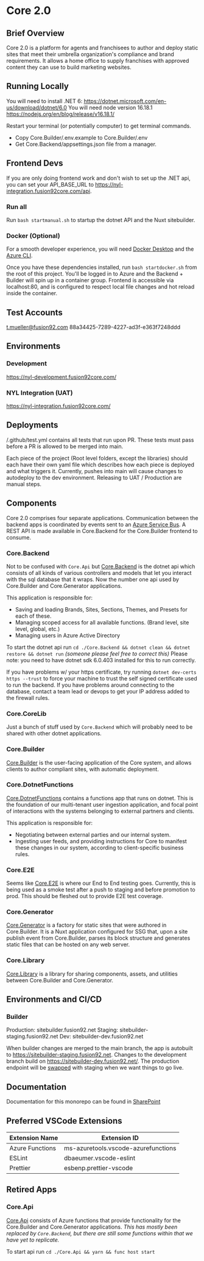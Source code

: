 # Core 2.0

## Brief Overview

Core 2.0 is a platform for agents and franchisees to author and deploy static sites that meet their umbrella organization's compliance and brand requirements. It allows a home office to supply franchises with approved content they can use to build marketing websites.

## Running Locally

You will need to install .NET 6: https://dotnet.microsoft.com/en-us/download/dotnet/6.0
You will need node version 16.18.1 https://nodejs.org/en/blog/release/v16.18.1/

Restart your terminal (or potentially computer) to get terminal commands.

- Copy Core.Builder/.env.example to Core.Builder/.env
- Get Core.Backend/appsettings.json file from a manager.

## Frontend Devs

If you are only doing frontend work and don't wish to set up the .NET api, you can set your API_BASE_URL to https://nyl-integration.fusion92core.com/api.

### Run all

Run `bash startmanual.sh` to startup the dotnet API and the Nuxt sitebuilder.

### Docker (Optional)

For a smooth developer experience, you will need [Docker Desktop](https://www.docker.com/products/docker-desktop/) and the [Azure CLI](https://learn.microsoft.com/en-us/cli/azure/install-azure-cli).

Once you have these dependencies installed, run `bash startdocker.sh` from the root of this project. You'll be logged in to Azure and the Backend + Builder will spin up in a container group. Frontend is accessible via localhost:80, and is configured to respect local file changes and hot reload inside the container.

## Test Accounts
t.mueller@fusion92.com
88a34425-7289-4227-ad3f-e363f7248ddd

## Environments

### Development
https://nyl-development.fusion92core.com/

### NYL Integration (UAT)
https://nyl-integration.fusion92core.com/

## Deployments
/.github/test.yml contains all tests that run upon PR. These tests must pass before a PR is allowed to be merged into main.

Each piece of the project (Root level folders, except the libraries) should each have their own yaml file which describes how each piece is deployed and what triggers it. Currently, pushes into main will cause changes to autodeploy to the dev environment. Releasing to UAT / Production are manual steps.

## Components

Core 2.0 comprises four separate applications. Communication between the backend apps is coordinated by events sent to an [Azure Service Bus](https://learn.microsoft.com/en-us/azure/service-bus-messaging/service-bus-messaging-overview). A REST API is made available in Core.Backend for the Core.Builder frontend to consume.

### Core.Backend

Not to be confused with `Core.Api` but [Core.Backend](Core.Backend/README.md) is the dotnet api which consists of all kinds of various controllers and models that let you interact with the sql database that it wraps. Now the number one api used by Core.Builder and Core.Generator applications.

This application is responsible for:

- Saving and loading Brands, Sites, Sections, Themes, and Presets for each of these.
- Managing scoped access for all available functions. (Brand level, site level, global, etc.)
- Managing users in Azure Active Directory

To start the dotnet api run `cd ./Core.Backend && dotnet clean && dotnet restore && dotnet run` _(someone please feel free to correct this)_
Please note: you need to have dotnet sdk 6.0.403 installed for this to run correctly.

If you have problems w/ your https certificate, try running `dotnet dev-certs https --trust` to force your machine to trust the self signed certificate used to run the backend. If you have problems around connecting to the database, contact a team lead or devops to get your IP address added to the firewall rules.

### Core.CoreLib

Just a bunch of stuff used by `Core.Backend` which will probably need to be shared with other dotnet applications.

### Core.Builder

[Core.Builder](Core.Builder/README.md) is the user-facing application of the Core system, and allows clients to
author compliant sites, with automatic deployment.

### Core.DotnetFunctions

[Core.DotnetFunctions](Core.DotnetFunctions/README.md) contains a functions app that runs on dotnet. This is the foundation of our multi-tenant user ingestion application, and focal point of interactions with the systems belonging to external partners and clients.

This application is responsible for:

- Negotiating between external parties and our internal system.
- Ingesting user feeds, and providing instructions for Core to manifest these changes in our system, according to client-specific business rules.

### Core.E2E

Seems like [Core.E2E](Core.E2E/README.md) is where our End to End testing goes. Currently, this is being used as a smoke test after a push to staging and before promotion to prod. This should be fleshed out to provide E2E test coverage.

### Core.Generator

[Core.Generator](Core.Generator/README.md) is a factory for static sites that were authored in Core.Builder. It is a Nuxt application configured for SSG that, upon a site publish event from Core.Builder, parses its block structure and generates static files that can be hosted on any web server.

### Core.Library

[Core.Library](Core.Library/README.md) is a library for sharing components, assets, and utilities between
Core.Builder and Core.Generator.

## Environments and CI/CD

### Builder

Production: sitebuilder.fusion92.net
Staging: sitebuilder-staging.fusion92.net
Dev: sitebuilder-dev.fusion92.net

When builder changes are merged to the main branch, the app is autobuilt to https://sitebuilder-staging.fusion92.net. Changes to the development branch build on https://sitebuilder-dev.fusion92.net/. The production endpoint will be [swapped](https://learn.microsoft.com/en-us/azure/app-service/deploy-staging-slots#what-happens-during-a-swap) with staging when we want things to go live.

## Documentation

Documentation for this monorepo can be found in [SharePoint](https://fusion92.sharepoint.com/sites/newyorklife/shared%20documents/forms/allitems.aspx?skipSignal=true&id=%2Fsites%2FNewYorkLife%2FShared%20Documents%2FTechnology%20and%20Development%2FDevelopment%20and%20Code&viewid=ac358bca%2D4d34%2D4415%2D8994%2D66619cc899e1)

## Preferred VSCode Extensions

| Extension Name  | Extension ID                        |
| --------------- | ----------------------------------- |
| Azure Functions | ms-azuretools.vscode-azurefunctions |
| ESLint          | dbaeumer.vscode-eslint              |
| Prettier        | esbenp.prettier-vscode              |

## Retired Apps

### Core.Api

[Core.Api](Core.Api/README.md) consists of Azure functions that provide functionality for the Core.Builder and Core.Generator applications.
_This has mostly been replaced by `Core.Backend`, but there are still some functions within that we have yet to replicate._

To start api run `cd ./Core.Api && yarn && func host start`
